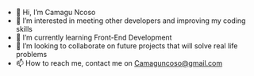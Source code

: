 - 👋 Hi, I’m Camagu Ncoso
- 👀 I’m interested in meeting other developers and improving my coding skills
- 🌱 I’m currently learning Front-End Development
- 💞️ I’m looking to collaborate on future projects that will solve real life problems 
- 📫 How to reach me, contact me on Camaguncoso@gmail.com

<!---
CamaguNcoso/CamaguNcoso is a ✨ special ✨ repository because its `README.md` (this file) appears on your GitHub profile.
You can click the Preview link to take a look at your changes.
--->
